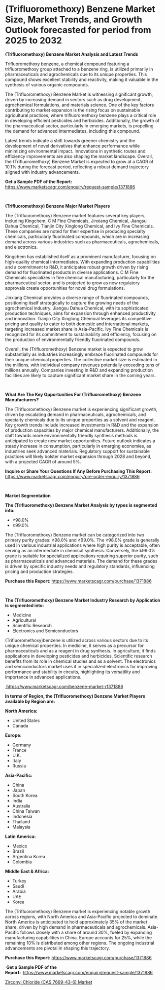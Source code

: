 <p><h1>(Trifluoromethoxy) Benzene Market Size, Market Trends, and Growth Outlook forecasted for period from 2025 to 2032</h1></p><p><strong>(Trifluoromethoxy) Benzene Market Analysis and Latest Trends</strong></p>
<p><p>Trifluoromethoxy benzene, a chemical compound featuring a trifluoromethoxy group attached to a benzene ring, is utilized primarily in pharmaceuticals and agrochemicals due to its unique properties. This compound shows excellent stability and reactivity, making it valuable in the synthesis of various organic compounds.</p><p>The (Trifluoromethoxy) Benzene Market is witnessing significant growth, driven by increasing demand in sectors such as drug development, agrochemical formulations, and materials science. One of the key factors contributing to market expansion is the rising focus on sustainable agricultural practices, where trifluoromethoxy benzene plays a critical role in developing efficient pesticides and herbicides. Additionally, the growth of the pharmaceutical sector, particularly in emerging markets, is propelling the demand for advanced intermediates, including this compound.</p><p>Latest trends indicate a shift towards greener chemistry and the development of novel derivatives that enhance performance while minimizing environmental impact. Innovations in synthetic routes and efficiency improvements are also shaping the market landscape. Overall, the (Trifluoromethoxy) Benzene Market is expected to grow at a CAGR of 10.1% during the forecast period, reflecting a robust demand trajectory aligned with industry advancements.</p></p>
<p><strong>Get a Sample PDF of the Report:&nbsp;</strong> <a href="https://www.marketscagr.com/enquiry/request-sample/1371886?utm_campaign=2039&utm_medium=2&utm_source=Github&utm_content=ia&utm_term=22032025&utm_id=trifluoromethoxy-benzene">https://www.marketscagr.com/enquiry/request-sample/1371886</a></p>
<p>&nbsp;</p>
<p><strong>(Trifluoromethoxy) Benzene Major Market Players</strong></p>
<p><p>The (Trifluoromethoxy) Benzene market features several key players, including Kingchem, C M Fine Chemicals, Jinxiang Chemical, Jiangsu Dahua Chemical, Tianjin City Xinglong Chemical, and Ivy Fine Chemicals. These companies are noted for their expertise in producing specialty chemicals, particularly fluorinated compounds, which are in increasing demand across various industries such as pharmaceuticals, agrochemicals, and electronics.</p><p>Kingchem has established itself as a prominent manufacturer, focusing on high-quality chemical intermediates. With expanding production capabilities and a commitment to R&D, it anticipates robust growth driven by rising demand for fluorinated products in diverse applications. C M Fine Chemicals specializes in fine chemical manufacturing, particularly for the pharmaceutical sector, and is projected to grow as new regulatory approvals create opportunities for novel drug formulations.</p><p>Jinxiang Chemical provides a diverse range of fluorinated compounds, positioning itself strategically to capture the growing needs of the agrochemical industry. Jiangsu Dahua Chemical, with its sophisticated production techniques, aims for expansion through enhanced productivity and innovation. Tianjin City Xinglong Chemical leverages its competitive pricing and quality to cater to both domestic and international markets, targeting increased market share in Asia-Pacific. Ivy Fine Chemicals is recognized for its commitment to sustainability and efficiency, focusing on the production of environmentally friendly fluorinated compounds.</p><p>Overall, the (Trifluoromethoxy) Benzene market is expected to grow substantially as industries increasingly embrace fluorinated compounds for their unique chemical properties. The collective market size is estimated in the millions, with individual company revenues potentially exceeding tens of millions annually. Companies investing in R&D and expanding production facilities are likely to capture significant market share in the coming years.</p></p>
<p>&nbsp;</p>
<p><strong>What Are The Key Opportunities For (Trifluoromethoxy) Benzene Manufacturers?</strong></p>
<p><p>The (Trifluoromethoxy) Benzene market is experiencing significant growth, driven by escalating demand in pharmaceuticals, agrochemicals, and specialty chemicals due to its unique properties as a solvent and reagent. Key growth trends include increased investments in R&D and the expansion of production capacities by major chemical manufacturers. Additionally, the shift towards more environmentally friendly synthesis methods is anticipated to create new market opportunities. Future outlook indicates a steady increase in consumption, particularly in emerging economies, as industries seek advanced materials. Regulatory support for sustainable practices will likely bolster market expansion through 2028 and beyond, with a projected CAGR of around 5%.</p></p>
<p><strong>Inquire or Share Your Questions If Any Before Purchasing This Report:</strong> <a href="https://www.marketscagr.com/enquiry/pre-order-enquiry/1371886?utm_campaign=2039&utm_medium=2&utm_source=Github&utm_content=ia&utm_term=22032025&utm_id=trifluoromethoxy-benzene">https://www.marketscagr.com/enquiry/pre-order-enquiry/1371886</a></p>
<p>&nbsp;</p>
<p><strong>Market Segmentation</strong></p>
<p><strong>The (Trifluoromethoxy) Benzene Market Analysis by types is segmented into:</strong></p>
<p><ul><li>≥98.0%</li><li>≥99.0%</li></ul></p>
<p><p>The (Trifluoromethoxy) Benzene market can be categorized into two primary purity grades: ≥98.0% and ≥99.0%. The ≥98.0% grade is generally used in various industrial applications where high purity is acceptable, often serving as an intermediate in chemical synthesis. Conversely, the ≥99.0% grade is suitable for specialized applications requiring superior purity, such as pharmaceuticals and advanced materials. The demand for these grades is driven by specific industry needs and regulatory standards, influencing pricing and production strategies.</p></p>
<p><strong>Purchase this Report:&nbsp;</strong><a href="https://www.marketscagr.com/purchase/1371886?utm_campaign=2039&utm_medium=2&utm_source=Github&utm_content=ia&utm_term=22032025&utm_id=trifluoromethoxy-benzene">https://www.marketscagr.com/purchase/1371886</a></p>
<p>&nbsp;</p>
<p><strong>The (Trifluoromethoxy) Benzene Market Industry Research by Application is segmented into:</strong></p>
<p><ul><li>Medicine</li><li>Agricultural</li><li>Scientific Research</li><li>Electronics and Semiconductors</li></ul></p>
<p><p>(Trifluoromethoxy)benzene is utilized across various sectors due to its unique chemical properties. In medicine, it serves as a precursor for pharmaceuticals and as a reagent in drug synthesis. In agriculture, it finds applications in developing pesticides and herbicides. Scientific research benefits from its role in chemical studies and as a solvent. The electronics and semiconductors market uses it in specialized electronics for improving performance and stability in circuits, highlighting its versatility and importance in advanced applications.</p></p>
<p><a href="https://www.marketscagr.com/benzene-market-r1371886?utm_campaign=2039&utm_medium=2&utm_source=Github&utm_content=ia&utm_term=22032025&utm_id=trifluoromethoxy-benzene">&nbsp;https://www.marketscagr.com/benzene-market-r1371886</a></p>
<p><strong>In terms of Region, the (Trifluoromethoxy) Benzene Market Players available by Region are:</strong></p>
<p>
    <p> <strong> North America: </strong>
        <ul>
            <li>United States</li>
            <li>Canada</li>
        </ul>
        </p> 
    <p> <strong> Europe: </strong>
        <ul>
            <li>Germany</li>
            <li>France</li>
            <li>U.K.</li>
            <li>Italy</li>
            <li>Russia</li>
        </ul>
        </p> 
    <p> <strong> Asia-Pacific: </strong>
        <ul>
            <li>China</li>
            <li>Japan</li>
            <li>South Korea</li>
            <li>India</li>
            <li>Australia</li>
            <li>China Taiwan</li>
            <li>Indonesia</li>
            <li>Thailand</li>
            <li>Malaysia</li>
        </ul>
        </p> 
    <p> <strong> Latin America: </strong>
        <ul>
            <li>Mexico</li>
            <li>Brazil</li>
            <li>Argentina Korea</li>
            <li>Colombia</li>
        </ul>
        </p> 
    <p> <strong> Middle East & Africa: </strong>
        <ul>
            <li>Turkey</li>
            <li>Saudi</li>
            <li>Arabia</li>
            <li>UAE</li>
            <li>Korea</li>
        </ul>
    </p>
    </p>
<p><p>The (Trifluoromethoxy) Benzene market is experiencing notable growth across regions, with North America and Asia-Pacific projected to dominate. North America is anticipated to hold approximately 35% of the market share, driven by high demand in pharmaceuticals and agrochemicals. Asia-Pacific follows closely with a share of around 30%, fueled by expanding manufacturing capabilities in China. Europe accounts for 25%, while the remaining 10% is distributed among other regions. The ongoing industrial advancements are pivotal in shaping this trajectory.</p></p>
<p><strong>Purchase this Report: </strong><a href="https://www.marketscagr.com/purchase/1371886?utm_campaign=2039&utm_medium=2&utm_source=Github&utm_content=ia&utm_term=22032025&utm_id=trifluoromethoxy-benzene">https://www.marketscagr.com/purchase/1371886</a></p>
<p>&nbsp;<strong>Get a Sample PDF of the Report:&nbsp;&nbsp;</strong><a href="https://www.marketscagr.com/enquiry/request-sample/1371886?utm_campaign=2039&utm_medium=2&utm_source=Github&utm_content=ia&utm_term=22032025&utm_id=trifluoromethoxy-benzene">https://www.marketscagr.com/enquiry/request-sample/1371886</a></p>
<p><strong></strong></p>
<p><p><a href="https://github.com/SamiaChowdhury801/Market-Research-Report-List-2/blob/main/zirconyl-chloride-cas-7699-43-6-market.md?utm_campaign=2039&utm_medium=2&utm_source=Github&utm_content=ia&utm_term=22032025&utm_id=trifluoromethoxy-benzene">Zirconyl Chloride (CAS 7699-43-6) Market</a></p></p>